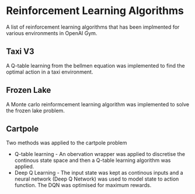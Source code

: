# Reinforcement Learning Algorithms
A list of reinforcement learning algorithms that has been implmented for various environments in OpenAI Gym. 

## Taxi V3
A Q-table learning from the bellmen equation was implemented to find the optimal action in a taxi environment. 

## Frozen Lake
A Monte carlo reinformcement learning algorithm was implemented to solve the frozen lake problem. 

## Cartpole
Two methods was applied to the cartpole problem
* Q-table learning - An obervation wrapper was applied to discretise the continous state space and then a Q-table learning algorithm was applied. 
* Deep Q Learning - The input state was kept as continous inputs and a neural network (Deep Q Network) was used to model state to action function. The DQN was optimised for maximum rewards. 
